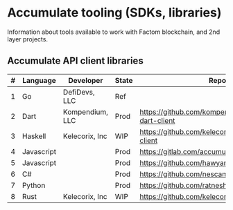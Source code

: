 # Accumulate tooling (SDKs, libraries)

Information about tools available to work with Factom blockchain, and 2nd layer projects.

## Accumulate API client libraries

| # | Language   | Developer        |State | Repository | Version | License | Coverage |
|---|------------|------------------|------|------------|---------|---------|----------|
| 1 | Go         | DefiDevs, LLC    |Ref   | | | | |
| 2 | Dart       | Kompendium, LLC  |Prod  | https://github.com/kompendium-ano/accumulate-dart-client | 0.2.5 | MIT | |
| 3 | Haskell    | Kelecorix, Inc   |WIP   | https://github.com/kelecorix/accumulate-haskell-client | | MIT | |
| 4 | Javascript |                  |Prod  | https://gitlab.com/accumulatenetwork/accumulate.js | | | |
| 5 | Javascript |                  |Prod  | https://github.com/hawyar/accumulate-js | 0.1.0 | | |
| 6 | C#         |                  |Prod  | https://github.com/nescampos/accumulatesdkcsharp | | | |
| 7 | Python     |                  |Prod  | https://github.com/ratnesh93/py_accumulate | | | |
| 8 | Rust       | Kelecorix, Inc   |WIP   | https://github.com/kelecorix/accumulate-rust-client | | | |

